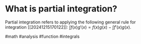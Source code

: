 # What is partial integration? 
Partial integration refers to applying the following general rule for integration [[20241215170122]]:
$\int f(x)g'(x)= f(x)g(x)-\int f'(x)g(x)$.

#math #analysis #function #integrals